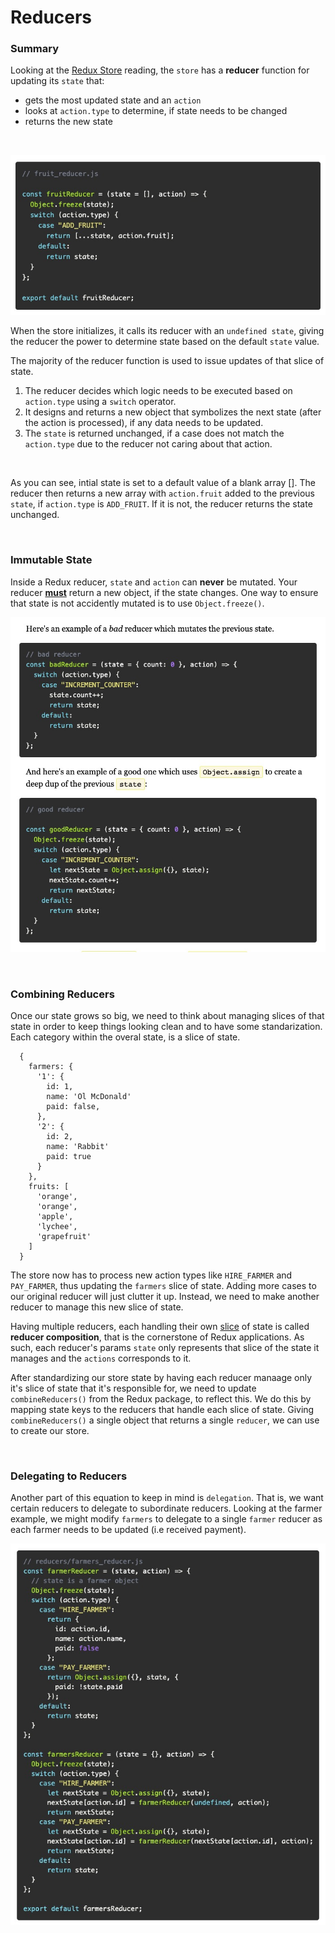 # Reducers 

### **Summary**

Looking at the [Redux Store]() reading, the `store` has a **reducer** function for updating its `state` that:
  * gets the most updated state and an `action`
  * looks at `action.type` to determine, if state needs to be changed
  * returns the new state

&nbsp;

![alt text](./Screen&#32;Shot&#32;2019-12-04&#32;at&#32;7.15.44&#32;PM.jpg)

When the store initializes, it calls its reducer with an `undefined state`, giving the reducer the power to determine state based on the default `state` value.

The majority of the reducer function is used to issue updates of that slice of state. 
  1. The reducer decides which logic needs to be executed based on `action.type` using a `switch` operator. 
  2. It designs and returns a new object that symbolizes the next state (after the action is processed), if any data needs to be updated. 
  3. The `state` is returned unchanged, if a case does not match the `action.type` due to the reducer not caring about that action. 

&nbsp;

As you can see, intial state is set to a default value of a blank array []. The reducer then returns a new array with `action.fruit` added to the previous `state`, if `action.type` is `ADD_FRUIT`. If it is not, the reducer returns the state unchanged.

&nbsp;

### **Immutable State**

Inside a Redux reducer, `state` and `action` can **never** be mutated. Your reducer **[must]()** return a new object, if the state changes. One way to ensure that state is not accidently mutated is to use `Object.freeze()`.

![alt text](./Screen&#32;Shot&#32;2019-12-04&#32;at&#32;7.47.01&#32;PM.jpg)

&nbsp;

### **Combining Reducers**

Once our state grows so big, we need to think about managing slices of that state in order to keep things looking clean and to have some standarization. Each category within the overal state, is a slice of state. 

      {
        farmers: {
          '1': {
            id: 1,
            name: 'Ol McDonald'
            paid: false,
          },
          '2': {
            id: 2,
            name: 'Rabbit'
            paid: true
          }
        },
        fruits: [
          'orange',
          'orange',
          'apple',
          'lychee',
          'grapefruit'
        ]
      }

The store now has to process new action types like `HIRE_FARMER` and `PAY_FARMER`, thus updating the `farmers` slice of state. Adding more cases to our original reducer will just clutter it up. Instead, we need to make another reducer to manage this new slice of state. 

Having multiple reducers, each handling their own [slice]() of state is called **reducer composition**, that is the cornerstone of Redux applications. As such, each reducer's params `state` only represents that slice of the state it manages and the `actions` corresponds to it. 

After standardizing our store state by having each reducer manaage only it's slice of state that it's responsible for, we need to update `combineReducers()` from the Redux package, to reflect this. We do this by mapping state keys to the reducers that handle each slice of state. Giving `combineReducers()` a single object that returns a single `reducer`, we can use to create our store. 

&nbsp;

### **Delegating to Reducers**

Another part of this equation to keep in mind is `delegation`. That is, we want certain reducers to delegate to subordinate reducers. Looking at the farmer example, we might modify `farmers` to delegate to a single `farmer` reducer as each farmer needs to be updated (i.e received payment). 

![alt text](./Screen&#32;Shot&#32;2019-12-05&#32;at&#32;11.14.19&#32;AM.jpg)